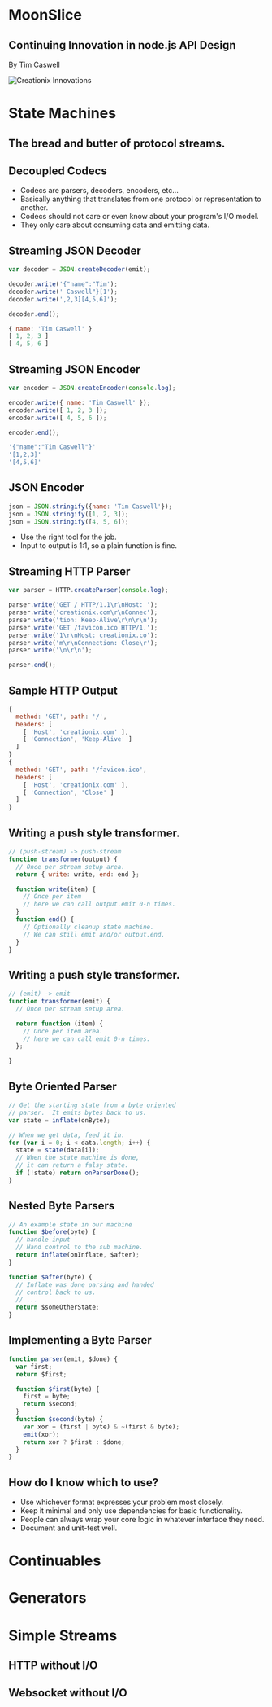 # MoonSlice

## Continuing Innovation in node.js API Design

By Tim Caswell


<img style="border:0;box-shadow:inherit;background:inherit" src="creationix-logo.png" alt="Creationix Innovations">



# State Machines

## The bread and butter of protocol streams.


## Decoupled Codecs

 - Codecs are parsers, decoders, encoders, etc...
 - Basically anything that translates from one protocol or representation to another.
 - Codecs should not care or even know about your program's I/O model.
 - They only care about consuming data and emitting data.


## Streaming JSON Decoder

```javascript
var decoder = JSON.createDecoder(emit);

decoder.write('{"name":"Tim');
decoder.write(' Caswell"}[1');
decoder.write(',2,3][4,5,6]');

decoder.end();
```

```javascript
{ name: 'Tim Caswell' }
[ 1, 2, 3 ]
[ 4, 5, 6 ]
```


## Streaming JSON Encoder

```javascript
var encoder = JSON.createEncoder(console.log);

encoder.write({ name: 'Tim Caswell' });
encoder.write([ 1, 2, 3 ]);
encoder.write([ 4, 5, 6 ]);

encoder.end();
```

```javascript
'{"name":"Tim Caswell"}'
'[1,2,3]'
'[4,5,6]'
```


## JSON Encoder

```javascript
json = JSON.stringify({name: 'Tim Caswell'});
json = JSON.stringify([1, 2, 3]);
json = JSON.stringify([4, 5, 6]);
```

 - Use the right tool for the job.
 - Input to output is 1:1, so a plain function is fine.


## Streaming HTTP Parser

```javascript
var parser = HTTP.createParser(console.log);

parser.write('GET / HTTP/1.1\r\nHost: ');
parser.write('creationix.com\r\nConnec');
parser.write('tion: Keep-Alive\r\n\r\n');
parser.write('GET /favicon.ico HTTP/1.');
parser.write('1\r\nHost: creationix.co');
parser.write('m\r\nConnection: Close\r');
parser.write('\n\r\n');

parser.end();
```


## Sample HTTP Output

```javascript
{
  method: 'GET', path: '/',
  headers: [
    [ 'Host', 'creationix.com' ],
    [ 'Connection', 'Keep-Alive' ]
  ]
}
{
  method: 'GET', path: '/favicon.ico',
  headers: [
    [ 'Host', 'creationix.com' ],
    [ 'Connection', 'Close' ]
  ]
}
```


## Writing a push style transformer.

```javascript
// (push-stream) -> push-stream
function transformer(output) {
  // Once per stream setup area.
  return { write: write, end: end };

  function write(item) {
    // Once per item
    // here we can call output.emit 0-n times.
  }
  function end() {
    // Optionally cleanup state machine.
    // We can still emit and/or output.end.
  }
}
```


## Writing a push style transformer.

```javascript
// (emit) -> emit
function transformer(emit) {
  // Once per stream setup area.

  return function (item) {
    // Once per item area.
    // here we can call emit 0-n times.
  };

}
```


## Byte Oriented Parser

```javascript
// Get the starting state from a byte oriented
// parser.  It emits bytes back to us.
var state = inflate(onByte);

// When we get data, feed it in.
for (var i = 0; i < data.length; i++) {
  state = state(data[i]);
  // When the state machine is done,
  // it can return a falsy state.
  if (!state) return onParserDone();
}
```


## Nested Byte Parsers

```javascript
// An example state in our machine
function $before(byte) {
  // handle input
  // Hand control to the sub machine.
  return inflate(onInflate, $after);
}

function $after(byte) {
  // Inflate was done parsing and handed
  // control back to us.
  // ...
  return $someOtherState;
}
```


## Implementing a Byte Parser

```javascript
function parser(emit, $done) {
  var first;
  return $first;

  function $first(byte) {
    first = byte;
    return $second;
  }
  function $second(byte) {
    var xor = (first | byte) & ~(first & byte);
    emit(xor);
    return xor ? $first : $done;
  }
}
```


## How do I know which to use?

 - Use whichever format expresses your problem most closely.
 - Keep it minimal and only use dependencies for basic functionality.
 - People can always wrap your core logic in whatever interface they need.
 - Document and unit-test well.



# Continuables


# Generators


# Simple Streams




## HTTP without I/O

## Websocket without I/O

